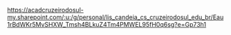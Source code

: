 https://acadcruzeirodosul-my.sharepoint.com/:u:/g/personal/lis_candeia_cs_cruzeirodosul_edu_br/Eau1rBdWKr5MvSHXW_Tmsh4BLkuZ4Tm4PMWEL95fH0q6sg?e=Gp73h1
